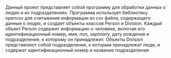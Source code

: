 Данный проект представляет собой программу для обработки данных о людях и их подразделениях. Программа использует библиотеку opencsv для считывания информации из csv файла, содержащего данные о людях, и создает объекты классов Person и Division. Каждый объект Person содержит информацию о человеке, включая его идентификационный номер, имя, пол, зарплату, дату рождения и подразделение, к которому он принадлежит. Объекты Division представляют собой подразделения, к которым принадлежат люди, и содержат идентификационный номер и название подразделения

